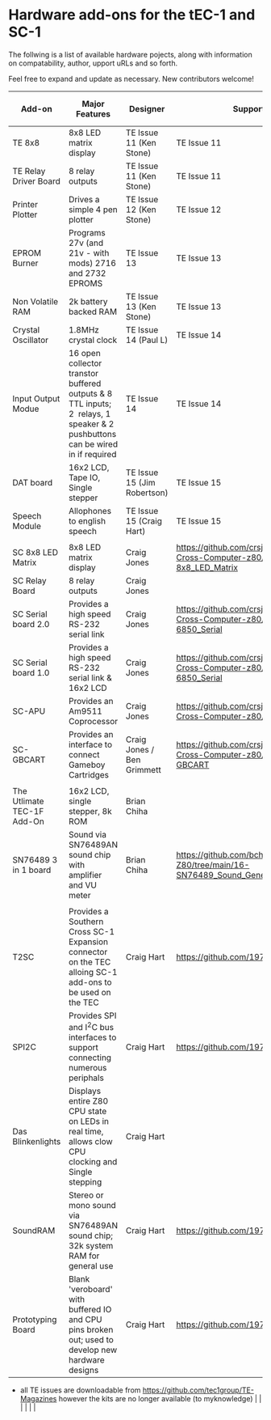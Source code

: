 # Hardware add-ons for the tEC-1 and SC-1

The follwing is a list of available hardware pojects, along with information on compatability, author, upport uRLs and so forth.

Feel free to expand and update as necessary. New contributors welcome!




| Add-on                                                                                                                                     | Major Features                                                                                                               | Designer                    | Support URL                                                                         | Release date | TEC-1(A to D)       | TEC-1F              | SC-1 | IO Ports                           | Memory Ranges           |
| ------------------------------------------------------------------------------------------------------------------------------------------ | ---------------------------------------------------------------------------------------------------------------------------- | --------------------------- | ----------------------------------------------------------------------------------- | ------------ | ------------------- | ------------------- | ---- | ---------------------------------- | ----------------------- |
| TE 8x8                                                                                                                                     | 8x8 LED matrix display                                                                                                       | TE Issue 11 (Ken Stone)     | TE Issue 11                                                                         | 1983-84      | Y                   | Y                   | Y    | 03h,04h or any 2 ports             | N/A                     |
| TE Relay Driver Board                                                                                                                      | 8 relay outputs                                                                                                              | TE Issue 11 (Ken Stone)     | TE Issue 11                                                                         | 1983-84      | Y                   | Y                   | N    | any IO port                        | N/A                     |
| Printer Plotter                                                                                                                            | Drives a simple 4 pen plotter                                                                                                | TE Issue 12 (Ken Stone)     | TE Issue 12                                                                         | 1894         | Y                   | N                   | N    | 06h                                | 2k at 1800h-1FFFh       |
| EPROM Burner                                                                                                                               | Programs 27v (and 21v - with mods) 2716 and 2732 EPROMS                                                                      | TE Issue 13                 | TE Issue 13                                                                         | 1985         | Y                   | N                   | N    | N/A                                | 2k at 1000h-17FFh       |
| Non Volatile RAM                                                                                                                           | 2k battery backed RAM                                                                                                        | TE Issue 13 (Ken Stone)     | TE Issue 13                                                                         | 1985         | Y                   | N                   | N    | N/A                                | 2k at 1000h-17FFh       |
| Crystal Oscillator                                                                                                                         | 1.8MHz crystal clock                                                                                                         | TE Issue 14 (Paul L)        | TE Issue 14                                                                         | 1986         | Y                   | N                   | N    | N/A                                | N/A                     |
| Input Output Modue                                                                                                                         | 16 open collector transtor buffered outputs & 8 TTL inputs; 2  relays, 1 speaker & 2 pushbuttons can be wired in if required | TE Issue 14                 | TE Issue 14                                                                         | 1986         | Y                   | N                   | N    | 03h,04h,05h or any 3 ports         | N/A                     |
| DAT board                                                                                                                                  | 16x2 LCD, Tape IO, Single stepper                                                                                            | TE Issue 15 (Jim Robertson) | TE Issue 15                                                                         | 1989         | Y                   | ?                   | N    | 03h,04h                            | N/A                     |
| Speech Module                                                                                                                              | Allophones to english speech                                                                                                 | TE Issue 15 (Craig Hart)    | TE Issue 15                                                                         | 1988         | Y                   | Y                   | N    | any IO port                        | N/A                     |
|                                                                                                                                            |                                                                                                                              |                             |                                                                                     |              |                     |                     |      |                                    |                         |
| SC 8x8 LED Matrix                                                                                                                          | 8x8 LED matrix display                                                                                                       | Craig Jones                 | https://github.com/crsjones/Southern-Cross-Computer-z80/tree/main/SC-8x8_LED_Matrix | 1992         | N                   | N                   | Y    | 80h-81h OR 82h-83h                 | N/A                     |
| SC Relay Board                                                                                                                             | 8 relay outputs                                                                                                              | Craig Jones                 |                                                                                     | 1992         | N                   | N                   | Y    | 81h                                | N/A                     |
| SC Serial board 2.0                                                                                                                        | Provides a high speed RS-232 serial link                                                                                     | Craig Jones                 | https://github.com/crsjones/Southern-Cross-Computer-z80/tree/main/SC-6850_Serial    | 2021         | N                   | N                   | Y    | 80h-81h                            | N/A                     |
| SC Serial board 1.0                                                                                                                        | Provides a high speed RS-232 serial link & 16x2 LCD                                                                          | Craig Jones                 | https://github.com/crsjones/Southern-Cross-Computer-z80/tree/main/SC-6850_Serial    | 2021         | N                   | N                   | Y    | 80h-81h,82h-83h                    | N/A                     |
| SC-APU                                                                                                                                     | Provides an Am9511 Coprocessor                                                                                               | Craig Jones                 | https://github.com/crsjones/Southern-Cross-Computer-z80/tree/main/SC-APU            | 2021         | N                   | N                   | Y    | ?                                  | ?                       |
| SC-GBCART                                                                                                                                  | Provides an interface to connect Gameboy Cartridges                                                                          | Craig Jones / Ben Grimmett  | https://github.com/crsjones/Southern-Cross-Computer-z80/tree/main/SC-GBCART         | 2021         | N                   | N                   | Y    | N/A                                | 0000h-7FFFh,A000h-BFFFh |
|                                                                                                                                            |                                                                                                                              |                             |                                                                                     |              |                     |                     |      |                                    |                         |
| The Utlimate TEC-1F Add-On                                                                                                                 | 16x2 LCD, single stepper, 8k ROM                                                                                             | Brian Chiha                 |                                                                                     | 2022         | N                   | Y                   | N    | ?                                  | ?                       |
| SN76489 3 in 1 board                                                                                                                       | Sound via SN76489AN sound chip with amplifier and VU meter                                                                   | Brian Chiha                 | https://github.com/bchiha/Ready-Z80/tree/main/16-SN76489_Sound_Generator            | 2022         | Y                   | Y                   | Y    | any IO port                        | N/A                     |
|                                                                                                                                            |                                                                                                                              |                             |                                                                                     |              |                     |                     |      |                                    |                         |
| T2SC                                                                                                                                       | Provides a Southern Cross SC-1 Expansion connector on the TEC alloing SC-1 add-ons to be used on the TEC                     | Craig Hart                  | https://github.com/1971Merlin/T2SC                                                  | 2022         | Y                   | Y                   | N/A  | N/A                                | N/A                     |
| SPI2C                                                                                                                                      | Provides SPI and I<sup>2</sup>C bus interfaces to support connecting numerous periphals                                      | Craig Hart                  | https://github.com/1971Merlin/SPI2C                                                 | 2022         | Y (with T2SC board) | Y (with T2SC board) | Y    | any two ports                      | N/A                     |
| Das Blinkenlights                                                                                                                          | Displays entire Z80 CPU state on LEDs in real time, allows clow CPU clocking and Single stepping                             | Craig Hart                  |                                                                                     | 2022         | Y (with T2SC board) | Y (with T2SC board) | Y    | N/A                                | N/A                     |
| SoundRAM                                                                                                                                   | Stereo or mono sound via SN76489AN sound chip; 32k system RAM for general use                                                | Craig Hart                  | https://github.com/1971Merlin/SoundRAM                                              | 2023         | Y (with T2SC board) | Y (with T2SC board) | Y    | any two ports in the range 40h-7Fh | 32k at 8000h-FFFFh      |
| Prototyping Board                                                                                                                          | Blank 'veroboard' with buffered IO and CPU pins broken out; used to develop new hardware designs                             | Craig Hart                  | https://github.com/1971Merlin/ProtoBoard                                            | 2023         | Y (with T2SC board) | Y (with T2SC board) | Y    | N/A                                | N/A                     |


* all TE issues are downloadable from https://github.com/tec1group/TE-Magazines however the kits are no longer available (to myknowledge) |                                                                                                                              |                             |                                                                                     |              |                     |
